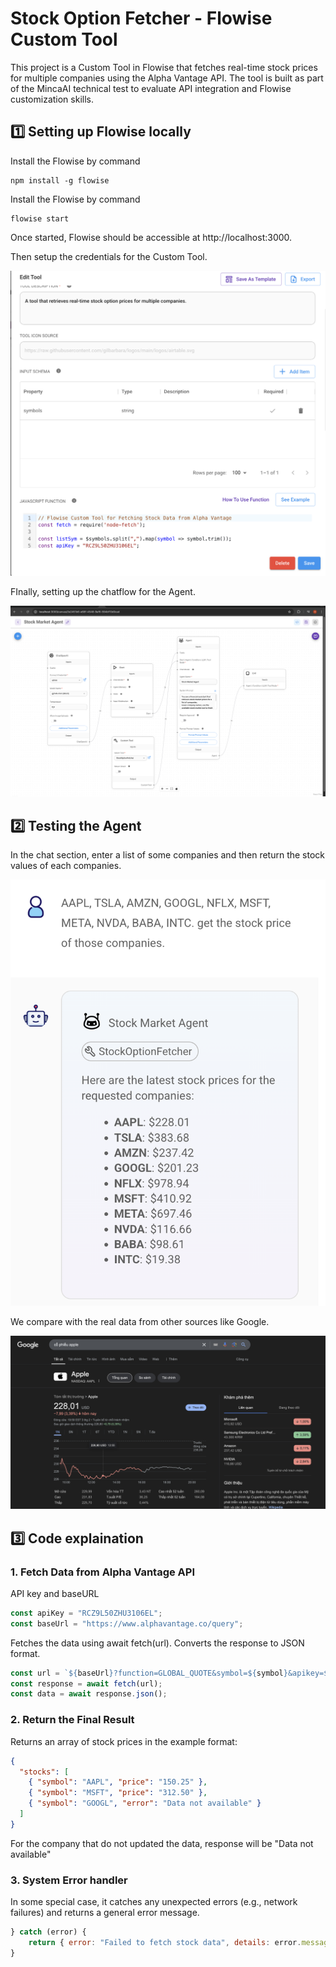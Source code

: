 # Stock Option Fetcher - Flowise Custom Tool


This project is a Custom Tool in Flowise that fetches real-time stock prices for multiple companies using the Alpha Vantage API. The tool is built as part of the MincaAI technical test to evaluate API integration and Flowise customization skills.

## 1️⃣ Setting up Flowise locally

Install the Flowise by command
```text
npm install -g flowise
```

Install the Flowise by command
```text
flowise start
```
Once started, Flowise should be accessible at http://localhost:3000.

Then setup the credentials for the Custom Tool.

![alt text](image/image-4.png)

FInally, setting up the chatflow for the Agent.

![alt text](image/image-2.png)



## 2️⃣ Testing the Agent

In the chat section, enter a list of some companies and then return the stock values of each companies.

![alt text](image/image-3.png)

We compare with the real data from other sources like Google. 

![alt text](image/image-1.png)

## 3️⃣ Code explaination

### 1. Fetch Data from Alpha Vantage API

API key and baseURL
```js
const apiKey = "RCZ9L50ZHU3106EL";
const baseUrl = "https://www.alphavantage.co/query";
```

Fetches the data using await fetch(url).
Converts the response to JSON format.

```js
const url = `${baseUrl}?function=GLOBAL_QUOTE&symbol=${symbol}&apikey=${apiKey}`;
const response = await fetch(url);
const data = await response.json();
```


### 2. Return the Final Result

Returns an array of stock prices in the example format:
```json
{
  "stocks": [
    { "symbol": "AAPL", "price": "150.25" },
    { "symbol": "MSFT", "price": "312.50" },
    { "symbol": "GOOGL", "error": "Data not available" }
  ]
}
```
For the company that do not updated the data, response will be "Data not available"

### 3. System Error handler
In some special case, it catches any unexpected errors (e.g., network failures) and returns a general error message.
```js
} catch (error) {
    return { error: "Failed to fetch stock data", details: error.message };
}
```
